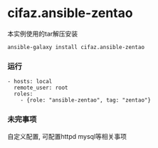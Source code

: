 cifaz.ansible-zentao
========================
  
本实例使用的tar解压安装
```
ansible-galaxy install cifaz.ansible-zentao
```
  
### 运行
```
- hosts: local
  remote_user: root
  roles:
    - {role: "ansible-zentao", tag: "zentao"}

```
  
### 未完事项
自定义配置, 可配置httpd mysql等相关事项

